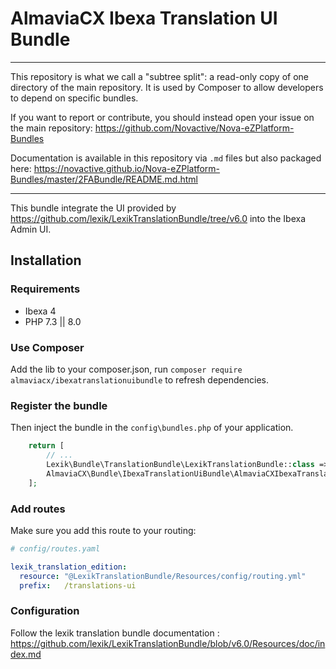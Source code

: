 # AlmaviaCX Ibexa Translation UI Bundle

----

This repository is what we call a "subtree split": a read-only copy of one directory of the main repository. 
It is used by Composer to allow developers to depend on specific bundles.

If you want to report or contribute, you should instead open your issue on the main repository: https://github.com/Novactive/Nova-eZPlatform-Bundles

Documentation is available in this repository via `.md` files but also packaged here: https://novactive.github.io/Nova-eZPlatform-Bundles/master/2FABundle/README.md.html

----

This bundle integrate the UI provided by https://github.com/lexik/LexikTranslationBundle/tree/v6.0 into the Ibexa Admin UI.

## Installation

### Requirements

* Ibexa 4
* PHP 7.3 || 8.0

### Use Composer

Add the lib to your composer.json, run `composer require almaviacx/ibexatranslationuibundle` to refresh dependencies.

### Register the bundle

Then inject the bundle in the `config\bundles.php` of your application.

```php
    return [
        // ...
        Lexik\Bundle\TranslationBundle\LexikTranslationBundle::class => ['all' => true],
        AlmaviaCX\Bundle\IbexaTranslationUiBundle\AlmaviaCXIbexaTranslationUiBundle::class => [ 'all'=> true ],
    ];
```

### Add routes

Make sure you add this route to your routing:

```yaml
# config/routes.yaml

lexik_translation_edition:
  resource: "@LexikTranslationBundle/Resources/config/routing.yml"
  prefix:   /translations-ui

```

### Configuration

Follow the lexik translation bundle documentation : https://github.com/lexik/LexikTranslationBundle/blob/v6.0/Resources/doc/index.md
